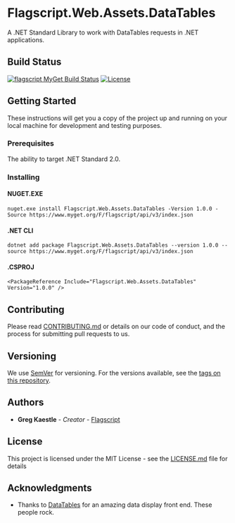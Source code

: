 # Flagscript.Web.Assets.DataTables

A .NET Standard Library to work with DataTables requests in .NET applications.

## Build Status
[![flagscript MyGet Build Status](https://www.myget.org/BuildSource/Badge/flagscript?identifier=71873cce-9dd9-4022-be84-5fdc08303021)](https://www.myget.org/)
[![License](http://img.shields.io/:license-mit-blue.svg)](https://github.com/flagscript/Flagscript.Web.Assets.DataTables/blob/master/LICENSE.md)

## Getting Started

These instructions will get you a copy of the project up and running on your local machine for development and testing purposes.

### Prerequisites

The ability to target .NET Standard 2.0.

### Installing

#### NUGET.EXE

```
nuget.exe install Flagscript.Web.Assets.DataTables -Version 1.0.0 -Source https://www.myget.org/F/flagscript/api/v3/index.json
```

#### .NET CLI

```
dotnet add package Flagscript.Web.Assets.DataTables --version 1.0.0 --source https://www.myget.org/F/flagscript/api/v3/index.json
```

#### .CSPROJ

```
<PackageReference Include="Flagscript.Web.Assets.DataTables" Version="1.0.0" />
```

## Contributing

Please read [CONTRIBUTING.md](CONTRIBUTING.md) or details on our code of conduct, and the process for submitting pull requests to us.

## Versioning

We use [SemVer](http://semver.org/) for versioning. For the versions available, see the [tags on this repository](https://github.com/flagscript/Flagscript.Web.Assets.DataTables/tags). 

## Authors

* **Greg Kaestle** - *Creator* - [Flagscript](https://github.com/Flagscript)

## License

This project is licensed under the MIT License - see the [LICENSE.md](LICENSE.md) file for details

## Acknowledgments

* Thanks to [DataTables](https://datatables.net) for an amazing data display front end. These people rock.
